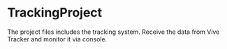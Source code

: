 # TrackingProject

The project files includes the tracking system. Receive the data from Vive Tracker and monitor it via console.
